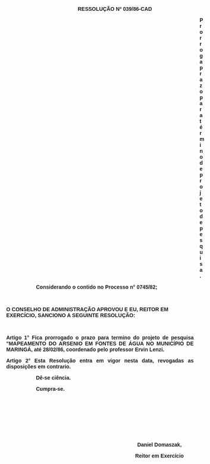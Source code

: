 <BODY>
<DIR>
<DIR>

<B><FONT FACE="Arial"><P ALIGN="CENTER">RESSOLU&Ccedil;&Atilde;O Nº 039/86-CAD</P><DIR>
<DIR>
<DIR>
<DIR>
<DIR>
<DIR>
<DIR>
<DIR>
<DIR>
<DIR>
<DIR>

</B><P>Prorroga prazo para t&eacute;rmino de projeto de pesquisa.</P></DIR>
</DIR>
</DIR>
</DIR>
</DIR>
</DIR>
</DIR>
</DIR>
</DIR>
</DIR>
</DIR>

<P>Considerando o contido no Processo n° 0745/82;</P>
<P>&nbsp;</P></DIR>
</DIR>

<B><P>O CONSELHO DE ADMINISTRA&Ccedil;&Atilde;O APROVOU E EU, REITOR EM EXERC&Iacute;CIO, SANCIONO A  SEGUINTE RESOLU&Ccedil;&Atilde;O:</P>
</B><P>&nbsp;</P>
<B><P ALIGN="JUSTIFY">Artigo 1°</B>  Fica prorrogado o prazo para termino do projeto de pesquisa "MAPEAMENTO DO ARSENIO EM FONTES DE &Aacute;GUA NO MUNIC&Iacute;PIO DE MARING&Aacute;, at&eacute; 28/02/86, coordenado pelo professor Ervin Lenzi.</P>
<B><P ALIGN="JUSTIFY">Artigo 2°</B> Esta Resolu&ccedil;&atilde;o entra em vigor nesta data, revogadas as disposi&ccedil;&otilde;es em contrario.</P><DIR>
<DIR>

<P>D&ecirc;-se ci&ecirc;ncia. </P>
<P>Cumpra-se.</P>
<P>&nbsp;</P>
<P>&nbsp;</P>
<P>&nbsp;</P>
<P>&nbsp;</P><DIR>
<DIR>
<DIR>
<DIR>
<DIR>
<DIR>

<P ALIGN="CENTER">Daniel Domaszak,</P>
<B><P ALIGN="CENTER">Reitor em Exerc&iacute;cio</P></DIR>
</DIR>
</DIR>
</DIR>
</DIR>
</DIR>
</DIR>
</DIR>
</B></FONT></BODY>
